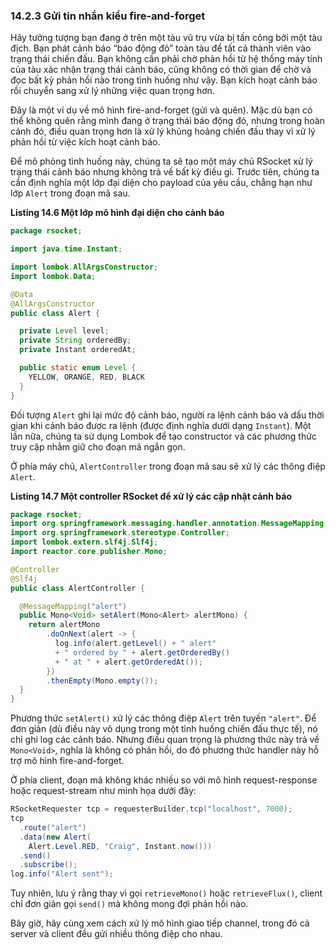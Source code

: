 ### 14.2.3 Gửi tin nhắn kiểu fire-and-forget

Hãy tưởng tượng bạn đang ở trên một tàu vũ trụ vừa bị tấn công bởi một tàu địch. Bạn phát cảnh báo “báo động đỏ” toàn tàu để tất cả thành viên vào trạng thái chiến đấu. Bạn không cần phải chờ phản hồi từ hệ thống máy tính của tàu xác nhận trạng thái cảnh báo, cũng không có thời gian để chờ và đọc bất kỳ phản hồi nào trong tình huống như vậy. Bạn kích hoạt cảnh báo rồi chuyển sang xử lý những việc quan trọng hơn.

Đây là một ví dụ về mô hình fire-and-forget (gửi và quên). Mặc dù bạn có thể không quên rằng mình đang ở trạng thái báo động đỏ, nhưng trong hoàn cảnh đó, điều quan trọng hơn là xử lý khủng hoảng chiến đấu thay vì xử lý phản hồi từ việc kích hoạt cảnh báo.

Để mô phỏng tình huống này, chúng ta sẽ tạo một máy chủ RSocket xử lý trạng thái cảnh báo nhưng không trả về bất kỳ điều gì. Trước tiên, chúng ta cần định nghĩa một lớp đại diện cho payload của yêu cầu, chẳng hạn như lớp `Alert` trong đoạn mã sau.

**Listing 14.6 Một lớp mô hình đại diện cho cảnh báo**

```java
package rsocket;

import java.time.Instant;

import lombok.AllArgsConstructor;
import lombok.Data;

@Data
@AllArgsConstructor
public class Alert {

  private Level level;
  private String orderedBy;
  private Instant orderedAt;

  public static enum Level {
    YELLOW, ORANGE, RED, BLACK
  }
}
```

Đối tượng `Alert` ghi lại mức độ cảnh báo, người ra lệnh cảnh báo và dấu thời gian khi cảnh báo được ra lệnh (được định nghĩa dưới dạng `Instant`). Một lần nữa, chúng ta sử dụng Lombok để tạo constructor và các phương thức truy cập nhằm giữ cho đoạn mã ngắn gọn.

Ở phía máy chủ, `AlertController` trong đoạn mã sau sẽ xử lý các thông điệp `Alert`.

**Listing 14.7 Một controller RSocket để xử lý các cập nhật cảnh báo**

```java
package rsocket;
import org.springframework.messaging.handler.annotation.MessageMapping;
import org.springframework.stereotype.Controller;
import lombok.extern.slf4j.Slf4j;
import reactor.core.publisher.Mono;

@Controller
@Slf4j
public class AlertController {

  @MessageMapping("alert")
  public Mono<Void> setAlert(Mono<Alert> alertMono) {
    return alertMono
        .doOnNext(alert -> {
          log.info(alert.getLevel() + " alert"
          + " ordered by " + alert.getOrderedBy()
          + " at " + alert.getOrderedAt());
        })
        .thenEmpty(Mono.empty());
  }
}
```

Phương thức `setAlert()` xử lý các thông điệp `Alert` trên tuyến `"alert"`. Để đơn giản (dù điều này vô dụng trong một tình huống chiến đấu thực tế), nó chỉ ghi log các cảnh báo. Nhưng điều quan trọng là phương thức này trả về `Mono<Void>`, nghĩa là không có phản hồi, do đó phương thức handler này hỗ trợ mô hình fire-and-forget.

Ở phía client, đoạn mã không khác nhiều so với mô hình request-response hoặc request-stream như minh họa dưới đây:

```java
RSocketRequester tcp = requesterBuilder.tcp("localhost", 7000);
tcp
  .route("alert")
  .data(new Alert(
    Alert.Level.RED, "Craig", Instant.now()))
  .send()
  .subscribe();
log.info("Alert sent");
```

Tuy nhiên, lưu ý rằng thay vì gọi `retrieveMono()` hoặc `retrieveFlux()`, client chỉ đơn giản gọi `send()` mà không mong đợi phản hồi nào.

Bây giờ, hãy cùng xem cách xử lý mô hình giao tiếp channel, trong đó cả server và client đều gửi nhiều thông điệp cho nhau.
